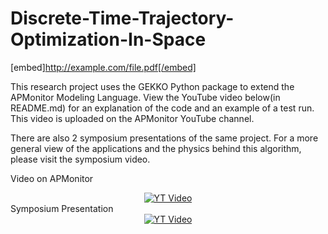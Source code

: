 # Discrete-Time-Trajectory-Optimization-In-Space

[embed]http://example.com/file.pdf[/embed]

This research project uses the GEKKO Python package to extend the APMonitor Modeling Language. View the YouTube video below(in README.md) for an explanation of the code and an example of a test run. This video is uploaded on the APMonitor YouTube channel.

There are also 2 symposium presentations of the same project. For a more general view of the applications and the physics behind this algorithm, please visit the symposium video.

Video on APMonitor
<div align="center">
  <a href="https://www.youtube.com/watch?v=VkGI6HmVD1M&t=100s"><img src="https://img.youtube.com/vi/VkGI6HmVD1M/0.jpg" alt="YT Video"></a>
</div>
Symposium Presentation
<div align="center">
  <a href="https://www.youtube.com/watch?v=W4BWtRINn-g&t=1117s"><img src="https://img.youtube.com/vi/W4BWtRINn-g/0.jpg" alt="YT Video"></a>
</div>
